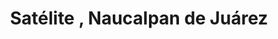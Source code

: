 ---
title: Satélite , Naucalpan de Juárez
url: /satelite-naucalpan-de-juarez/
latitude: 19.498
longitude: -99.238
---